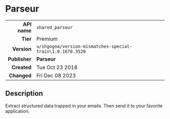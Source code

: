 # Parseur
| | |
|-:|-|
|**API name**|`shared_parseur`|
|**Tier**|Premium|
|**Version**|`u/shgogna/version-mismatches-special-train\1.0.1670.3520`|
|**Publisher**|**Parseur**|
|**Created**|Tue Oct 23 2018|
|**Changed**|Fri Dec 08 2023|

## Description
Extract structured data trapped in your emails. Then send it to your favorite application.
